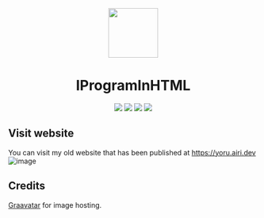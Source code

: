 <div align="center">
    <img src="https://1.gravatar.com/avatar/f16917188d8a69dd15fb762b96d35e96db621ec03e5fdd03959a24b02b50fab6?size=256" width="100">
    <h1>
        <strong>IProgramInHTML</strong>
    </h1>
    <img src="https://img.shields.io/badge/HTML5-61DBFB?logo=html5&logoColor=white&style=for-the-badge">
    <img src="https://img.shields.io/github/stars/YoruAkio/WYoruAkio.svg?logo=github&style=for-the-badge">
    <img src="https://img.shields.io/github/last-commit/YoruAkio/WYoruAkio?style=for-the-badge">
    <img src="https://img.shields.io/website-up-down-green-red/https/yoru.airi.dev.svg?logo=webpack&logoColor=white&style=for-the-badge">
</div>

## Visit website
You can visit my old website that has been published at https://yoru.airi.dev
![image]([https://imgur.com/a/Pi8wwcR)

## Credits
[Graavatar](https://gravatar.com) for image hosting.

